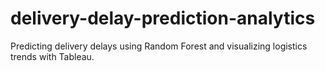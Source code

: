 # delivery-delay-prediction-analytics
Predicting delivery delays using Random Forest and visualizing logistics trends with Tableau.
